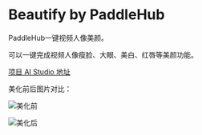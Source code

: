 # Beautify by PaddleHub
PaddleHub一键视频人像美颜。

可以一键完成视频人像瘦脸、大眼、美白、红唇等美颜功能。



[项目 AI Studio 地址]( https://aistudio.baidu.com/aistudio/projectdetail/402658 )



美化前后图片对比：

![美化前](https://github.com/xu-weizhen/Beautify-by-PaddleHub/blob/master/frame.jpg?raw=true)

![美化后](https://github.com/xu-weizhen/Beautify-by-PaddleHub/blob/master/beauty.jpg?raw=true)
